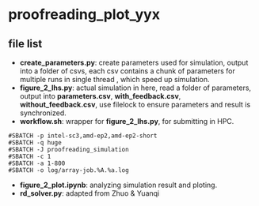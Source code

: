 # proofreading_plot_yyx

## file list
- **create_parameters.py**: create parameters used for simulation, output into a folder of csvs, each csv contains a chunk of parameters for multiple runs in single thread , which speed up simulation.
- **figure_2_lhs.py**: actual simulation in here, read a folder of parameters, output into **parameters.csv**, **with_feedback.csv**, **without_feedback.csv**, use filelock to ensure parameters and result is synchronized.
- **workflow.sh**: wrapper for **figure_2_lhs.py**, for submitting in HPC.
```shell
#SBATCH -p intel-sc3,amd-ep2,amd-ep2-short
#SBATCH -q huge
#SBATCH -J proofreading_simulation
#SBATCH -c 1
#SBATCH -a 1-800
#SBATCH -o log/array-job.%A.%a.log
```
- **figure_2_plot.ipynb**: analyzing simulation result and ploting.
- **rd_solver.py**: adapted from Zhuo & Yuanqi
